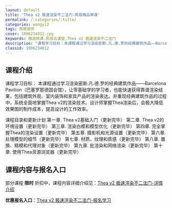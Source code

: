 ```yaml
---
layout: default
title: 'Thea v2 极速渲染不二法门-网易精品单课'
permalink: /:categories/:title/
categories: wangyi2
tags: 网易提供
cover: 1006234012.jpg
keywords: 精选网课,网易云课堂,Thea v2 极速渲染不二法门
description: "课程学习目标：本课程通过学习渲染密斯.凡.德.罗的经典建筑作品——BarcelonaPavilion（巴塞罗那德国会馆），让零基础学的学习者，也能快速获得靠谱渲染结果，包括建筑外观、室内装饰"
classid: 1006234012
---
```


## 课程介绍

课程学习目标：
本课程通过学习渲染密斯.凡.德.罗的经典建筑作品——Barcelona Pavilion（巴塞罗那德国会馆），让零基础学的学习者，也能快速获得靠谱渲染结果，包括建筑外观、室内装饰和家具产品的渲染表达。并重现经典建筑作品的过程中，系统全面地掌握Thea v2的渲染技术。设计师掌握Thea渲染后，会极大降低效果图的制作成本，提高设计的工作效率。

课程目录和更新计划
第一章. Thea v2基础入门（更新完毕）
第二章. Thea v2的环境设置（更新完毕）
第三章. 渲染白模和模型优化（更新完毕）
第四章. 完全掌握Thea的渲染设置（更新完毕）
第五章. 摄影机和光源设置（更新完毕）
第六章. 处理模型的细节（更新完毕）
第七章. 材质、纹理和质感（更新完毕）
第八章. 置换、精模和代理对象（更新完毕）
第九章. 批渲染和网络渲染（更新完毕）
第十章. 使用Thea资源浏览器（更新完毕）

## 课程内容与报名入口

部分课程 **限时** 折扣中，课程内容详细介绍见：[Thea v2 极速渲染不二法门-详情介绍](https://study.163.com/course/introduction/1006234012.htm?share=1&shareId=1025206652&utm_campaign=share&utm_medium=iphoneShare&utm_source=&utm_u=1025206652)

**优惠报名入口**：[Thea v2 极速渲染不二法门-报名学习](https://study.163.com/course/introduction/1006234012.htm?share=1&shareId=1025206652&utm_campaign=share&utm_medium=iphoneShare&utm_source=&utm_u=1025206652)

